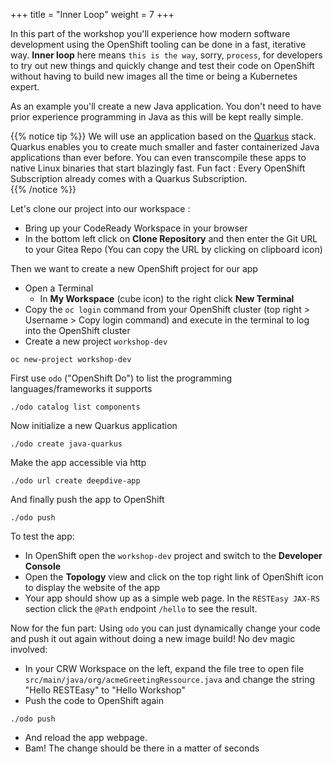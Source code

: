 +++
title = "Inner Loop"
weight = 7
+++

In this part of the workshop you'll experience how modern software development using the OpenShift tooling can be done in a fast, iterative way. **Inner loop** here means `this is the way`, sorry, `process`, for developers to try out new things and quickly change and test their code on OpenShift without having to build new images all the time or being a Kubernetes expert.

As an example you'll create a new Java application. You don't need to have prior experience programming in Java as this will be kept really simple.

{{% notice tip %}}
We will use an application based on the [Quarkus](https://quarkus.io/) stack. Quarkus enables you to create much smaller and faster containerized Java applications than ever before.  You can even transcompile these apps to native Linux binaries that start blazingly fast.  Fun fact : Every OpenShift Subscription already comes with a Quarkus Subscription.      
{{% /notice %}}

Let's clone our project into our workspace :
- Bring up your CodeReady Workspace in your browser
- In the bottom left click on **Clone Repository** and then enter the Git URL to your Gitea Repo (You can copy the URL by clicking on clipboard icon)

Then we want to create a new OpenShift project for our app 
- Open a Terminal
  - In **My Workspace** (cube icon) to the right click **New Terminal**
- Copy the `oc login` command from your OpenShift cluster (top right > Username > Copy login command) and execute in the terminal to log into the OpenShift cluster
- Create a new project `workshop-dev`
```
oc new-project workshop-dev
```
First use `odo` ("OpenShift Do") to list the programming languages/frameworks it supports
```
./odo catalog list components
```
Now initialize a new Quarkus application
```
./odo create java-quarkus
```
Make the app accessible via http
```
./odo url create deepdive-app
```
And finally push the app to OpenShift
```
./odo push
```
To test the app:
- In OpenShift open the `workshop-dev` project and switch to the **Developer Console**
- Open the **Topology** view and click on the top right link of OpenShift icon to display the website of the app
- Your app should show up as a simple web page. In the `RESTEasy JAX-RS` section click the `@Path` endpoint `/hello` to see the result.

Now for the fun part: Using `odo` you can just dynamically change your code and push it out again without doing a new image build! No dev magic involved:
- In your CRW Workspace on the left, expand the file tree to open file `src/main/java/org/acmeGreetingRessource.java` and change the string "Hello RESTEasy" to "Hello Workshop"
- Push the code to OpenShift again
```
./odo push
```
- And reload the app webpage.
- Bam! The change should be there in a matter of seconds  
